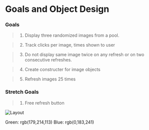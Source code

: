 Goals and Object Design
=======================
### Goals

  >1. Display three randomized images from a pool.

  >2. Track clicks per image, times shown to user

  >3. Do not display same image twice on any refresh or on two consecutive refreshes.

  >4. Create constructer for image objects

  >5. Refresh images 25 times

### Stretch Goals

  >1. Free refresh button

![Layout](https://i.imgur.com/rZtM9jV.png)

Green: rgb(179,214,113)
Blue: rgb(0,183,241)
